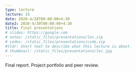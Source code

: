 ```yaml
---
type: lecture
lecture: 15
date: 2020-4/28T00:00:00+4:30
date2: 2020-4/30T00:00:00+4:30
title: Final presentations
# slides: https://google.com
# notes: /static_files/presentations/lec.zip
# codes: /static_files/presentations/code.zip
#tldr: Short text to describe what this lecture is about.
# thumbnail: /static_files/presentations/lec.jpg
---
```

Final report. Project portfolio and peer review.